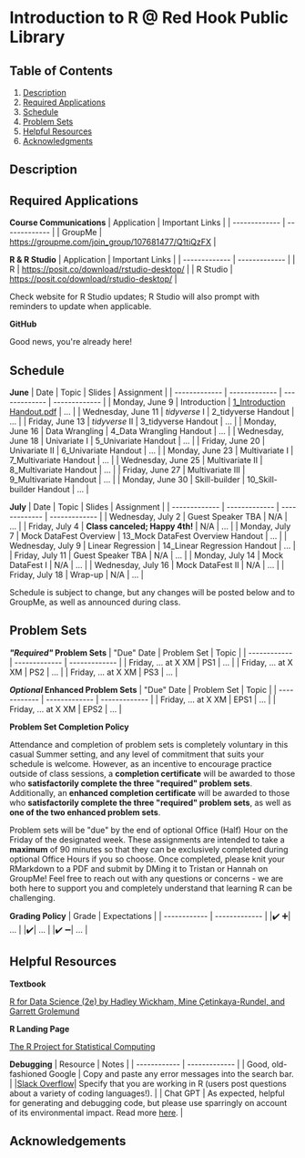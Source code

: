 # Introduction to R @ Red Hook Public Library

## Table of Contents
1. [Description](https://github.com/hannahroszko/rhpl-intro-to-r/blob/main/README.md#description)
2. [Required Applications](https://github.com/hannahroszko/rhpl-intro-to-r/blob/main/README.md#required-applications)
3. [Schedule](https://github.com/hannahroszko/rhpl-intro-to-r/blob/main/README.md#schedule)
4. [Problem Sets](https://github.com/hannahroszko/rhpl-intro-to-r/blob/main/README.md#problem-sets)
5. [Helpful Resources](https://github.com/hannahroszko/rhpl-intro-to-r/blob/main/README.md#helpful-resources)
6. [Acknowledgments](https://github.com/hannahroszko/rhpl-intro-to-r/blob/main/README.md#acknowledgements)

## Description

## Required Applications
**Course Communications**
| Application | Important Links |
| ------------- | ------------- |
| GroupMe | https://groupme.com/join_group/107681477/Q1tiQzFX |

**R & R Studio**
| Application | Important Links |
| ------------- | ------------- |
| R | https://posit.co/download/rstudio-desktop/ |
| R Studio | https://posit.co/download/rstudio-desktop/ |

Check website for R Studio updates; R Studio will also prompt with reminders to update when applicable.

**GitHub**

Good news, you're already here!

## Schedule
**June**
| Date | Topic | Slides | Assignment |
| ------------- | ------------- | ------------- | ------------- | 
| Monday, June 9 | Introduction | [1_Introduction Handout.pdf](https://github.com/user-attachments/files/20275225/1_Introduction.Handout.pdf) | ... | 
| Wednesday, June 11 | *tidyverse* I | 2_tidyverse Handout | ... | 
| Friday, June 13 | *tidyverse* II | 3_tidyverse Handout | ... | 
| Monday, June 16 | Data Wrangling | 4_Data Wrangling Handout | ... | 
| Wednesday, June 18 | Univariate I | 5_Univariate Handout | ... | 
| Friday, June 20 | Univariate II | 6_Univariate Handout | ... | 
| Monday, June 23 | Multivariate I | 7_Multivariate Handout | ... | 
| Wednesday, June 25 | Multivariate II | 8_Multivariate Handout | ... | 
| Friday, June 27 | Multivariate III | 9_Multivariate Handout | ... | 
| Monday, June 30 | Skill-builder | 10_Skill-builder Handout | ... | 

**July**
| Date | Topic | Slides | Assignment |
| ------------- | ------------- | ------------- | ------------- |
| Wednesday, July 2 | Guest Speaker TBA | N/A | ... | 
| Friday, July 4 | **Class canceled; Happy 4th!** | N/A | ... | 
| Monday, July 7 | Mock DataFest Overview | 13_Mock DataFest Overview Handout | ... | 
| Wednesday, July 9 | Linear Regression | 14_Linear Regression Handout | ... | 
| Friday, July 11 | Guest Speaker TBA | N/A | ... | 
| Monday, July 14 | Mock DataFest I | N/A | ... | 
| Wednesday, July 16 | Mock DataFest II | N/A | ... | 
| Friday, July 18 | Wrap-up | N/A | ... | 

Schedule is subject to change, but any changes will be posted below and to GroupMe, as well as announced during class.

## Problem Sets
***"Required"* Problem Sets**
| "Due" Date | Problem Set | Topic |
| ------------ | ------------- | ------------- | 
| Friday, ... at X XM | PS1 | ... |
| Friday, ... at X XM | PS2 | ... |
| Friday, ... at X XM | PS3 | ... |

***Optional* Enhanced Problem Sets**
| "Due" Date | Problem Set | Topic |
| ------------ | ------------- | ------------- | 
| Friday, ... at X XM | EPS1 | ... |
| Friday, ... at X XM | EPS2 | ... |

**Problem Set Completion Policy**

Attendance and completion of problem sets is completely voluntary in this casual Summer setting, and any level of commitment that suits your schedule is welcome. However, as an incentive to encourage practice outside of class sessions, a **completion certificate** will be awarded to those who **satisfactorily complete the three "required" problem sets**. Additionally, an **enhanced completion certificate** will be awarded to those who **satisfactorily complete the three "required" problem sets**, as well as **one of the two enhanced problem sets**. 

Problem sets will be "due" by the end of optional Office (Half) Hour on the Friday of the designated week. These assignments are intended to take a **maximum** of 90 minutes so that they can be exclusively completed during optional Office Hours if you so choose. Once completed, please knit your RMarkdown to a PDF and submit by DMing it to Tristan or Hannah on GroupMe! Feel free to reach out with any questions or concerns - we are both here to support you and completely understand that learning R can be challenging. 

**Grading Policy**
| Grade | Expectations |
| ------------ | ------------- |
|:heavy_check_mark: :heavy_plus_sign:| ... |
|:heavy_check_mark:| ... |
|:heavy_check_mark: :heavy_minus_sign:| ... |

## Helpful Resources
**Textbook**

[R for Data Science (2e) by Hadley Wickham, Mine Çetinkaya-Rundel, and Garrett Grolemund](https://r4ds.hadley.nz/)

**R Landing Page**

[The R Project for Statistical Computing](https://r-project.org/)

**Debugging**
| Resource | Notes |
| ------------ | ------------- |
| Good, old-fashioned Google | Copy and paste any error messages into the search bar. | 
|[Slack Overflow](https://stackoverflow.com/questions)| Specify that you are working in R (users post questions about a variety of coding languages!). |
| Chat GPT | As expected, helpful for generating and debugging code, but please use sparringly on account of its environmental impact. Read more [here](https://www.unep.org/news-and-stories/story/ai-has-environmental-problem-heres-what-world-can-do-about). |

## Acknowledgements
